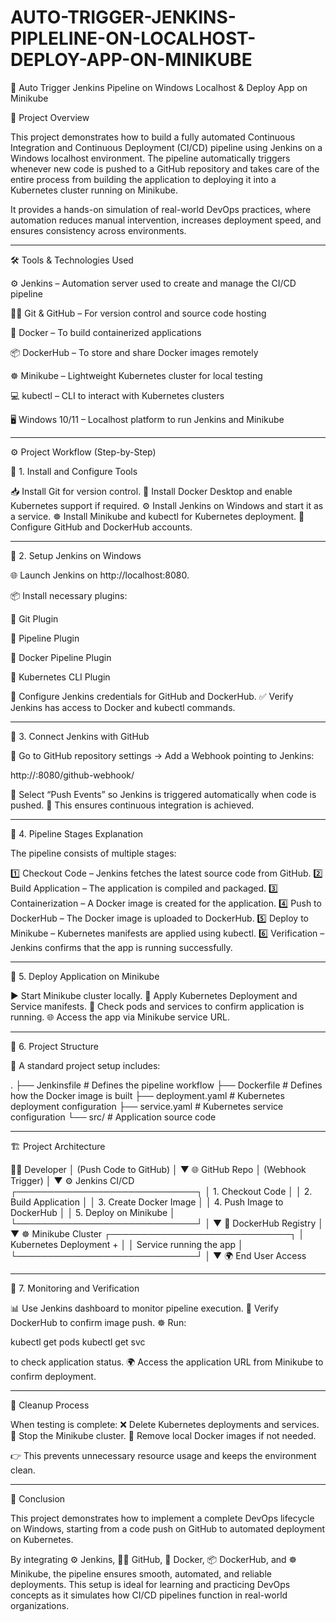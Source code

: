 # AUTO-TRIGGER-JENKINS-PIPLELINE-ON-LOCALHOST-DEPLOY-APP-ON-MINIKUBE

🚀 Auto Trigger Jenkins Pipeline on Windows Localhost & Deploy App on Minikube

📌 Project Overview

This project demonstrates how to build a fully automated Continuous Integration and Continuous Deployment (CI/CD) pipeline using Jenkins on a Windows localhost environment. The pipeline automatically triggers whenever new code is pushed to a GitHub repository and takes care of the entire process from building the application to deploying it into a Kubernetes cluster running on Minikube.

It provides a hands-on simulation of real-world DevOps practices, where automation reduces manual intervention, increases deployment speed, and ensures consistency across environments.


---

🛠 Tools & Technologies Used

⚙️ Jenkins – Automation server used to create and manage the CI/CD pipeline

🧑‍💻 Git & GitHub – For version control and source code hosting

🐳 Docker – To build containerized applications

📦 DockerHub – To store and share Docker images remotely

☸️ Minikube – Lightweight Kubernetes cluster for local testing

💻 kubectl – CLI to interact with Kubernetes clusters

🖥️ Windows 10/11 – Localhost platform to run Jenkins and Minikube



---

⚙️ Project Workflow (Step-by-Step)

🔹 1. Install and Configure Tools

📥 Install Git for version control.
🐳 Install Docker Desktop and enable Kubernetes support if required.
⚙️ Install Jenkins on Windows and start it as a service.
☸️ Install Minikube and kubectl for Kubernetes deployment.
🔑 Configure GitHub and DockerHub accounts.


---

🔹 2. Setup Jenkins on Windows

🌐 Launch Jenkins on http://localhost:8080.

📦 Install necessary plugins:

🔹 Git Plugin

🔹 Pipeline Plugin

🔹 Docker Pipeline Plugin

🔹 Kubernetes CLI Plugin


🔑 Configure Jenkins credentials for GitHub and DockerHub.
✅ Verify Jenkins has access to Docker and kubectl commands.


---

🔹 3. Connect Jenkins with GitHub

🔗 Go to GitHub repository settings → Add a Webhook pointing to Jenkins:

http://<localhost-ip>:8080/github-webhook/

🔔 Select “Push Events” so Jenkins is triggered automatically when code is pushed.
🚀 This ensures continuous integration is achieved.


---

🔹 4. Pipeline Stages Explanation

The pipeline consists of multiple stages:

1️⃣ Checkout Code – Jenkins fetches the latest source code from GitHub.
2️⃣ Build Application – The application is compiled and packaged.
3️⃣ Containerization – A Docker image is created for the application.
4️⃣ Push to DockerHub – The Docker image is uploaded to DockerHub.
5️⃣ Deploy to Minikube – Kubernetes manifests are applied using kubectl.
6️⃣ Verification – Jenkins confirms that the app is running successfully.


---

🔹 5. Deploy Application on Minikube

▶️ Start Minikube cluster locally.
📄 Apply Kubernetes Deployment and Service manifests.
🔎 Check pods and services to confirm application is running.
🌐 Access the app via Minikube service URL.


---

🔹 6. Project Structure

📂 A standard project setup includes:

.
├── Jenkinsfile       # Defines the pipeline workflow
├── Dockerfile        # Defines how the Docker image is built
├── deployment.yaml   # Kubernetes deployment configuration
├── service.yaml      # Kubernetes service configuration
└── src/              # Application source code


---

🏗️ Project Architecture

🧑‍💻 Developer
               │
        (Push Code to GitHub)
               │
               ▼
         🌐 GitHub Repo
               │
       (Webhook Trigger)
               │
               ▼
          ⚙️ Jenkins CI/CD
     ┌─────────────────────────────┐
     │ 1. Checkout Code            │
     │ 2. Build Application        │
     │ 3. Create Docker Image      │
     │ 4. Push Image to DockerHub  │
     │ 5. Deploy on Minikube       │
     └─────────────────────────────┘
               │
               ▼
        🐳 DockerHub Registry
               │
               ▼
        ☸️ Minikube Cluster
     ┌─────────────────────────────┐
     │ Kubernetes Deployment +     │
     │ Service running the app     │
     └─────────────────────────────┘
               │
               ▼
          🌍 End User Access


---

🔹 7. Monitoring and Verification

📊 Use Jenkins dashboard to monitor pipeline execution.
🐳 Verify DockerHub to confirm image push.
☸️ Run:

kubectl get pods
kubectl get svc

to check application status.
🌍 Access the application URL from Minikube to confirm deployment.


---

🧹 Cleanup Process

When testing is complete:
❌ Delete Kubernetes deployments and services.
🛑 Stop the Minikube cluster.
🧽 Remove local Docker images if not needed.

👉 This prevents unnecessary resource usage and keeps the environment clean.


---

🏁 Conclusion

This project demonstrates how to implement a complete DevOps lifecycle on Windows, starting from a code push on GitHub to automated deployment on Kubernetes.

By integrating ⚙️ Jenkins, 🧑‍💻 GitHub, 🐳 Docker, 📦 DockerHub, and ☸️ Minikube, the pipeline ensures smooth, automated, and reliable deployments. This setup is ideal for learning and practicing DevOps concepts as it simulates how CI/CD pipelines function in real-world organizations.

